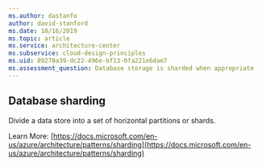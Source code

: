 ```yaml
---
ms.author: dastanfo
author: david-stanford
ms.date: 10/16/2019
ms.topic: article
ms.service: architecture-center
ms.subservice: cloud-design-principles
ms.uid: 89270a39-dc22-496e-bf13-0fa221e6dae7
ms.assessment_question: Database storage is sharded when appropriate
---
```

## Database sharding

Divide a data store into a set of horizontal partitions or shards.

Learn More: [https://docs.microsoft.com/en-us/azure/architecture/patterns/sharding](https://docs.microsoft.com/en-us/azure/architecture/patterns/sharding)
